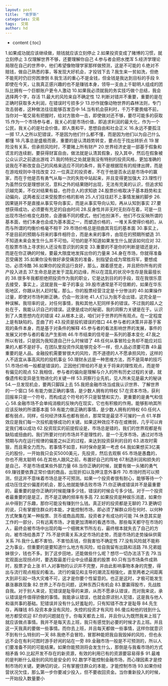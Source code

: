 ```yaml
---
layout: post
title:  "索罗斯"
categories: 交易
tags:  交易
author: hd
---
```


* content
{:toc}

1.如果成功就应该继续做，赔钱就应该立刻停止
2.如果投资变成了赌博的习惯，就立刻停止
3.仅理解世界不够，还要理解你自己
4.参与者会把水搅浑
5.经济学理论局限在自己的世界中，他们希望像物理学家那样做预测，这是不可能的
6.绝对不赔钱，做自己熟悉的事，等发现大好机会，才投钱下去
7.我生来一贫如洗，但绝不能死时仍旧穷困潦倒
8.我生活的重心不是金钱，但金钱是我达到目标的手段
9.即使在今天，让我真正感兴趣的也不是赚钱本身，领导一支由上千聪明人组成的团队比拥有一个巨额账户更令人激动
10.如果我必须就我的务实技巧做个总结，我会选择两个字，存活
11.最大的风险来自不确定性
12.判断对错并不重要，重要的是在正确时获取多大利润，在错误时亏损多少
13.炒作就像动物世界的森林法则，专门攻击弱者，这种做法往往能够百发百中
14.当有机会获利时，千万不要畏缩不前，当你对一笔交易有把握时，给对方致命一击，即使做对还不够，要尽可能多的获取
15.作为一个市场参与者，我关心的是市场价值，即追求利润的最大化，作为一个公民，我关心的是社会价值，即人类和平，思想自由和社会正义
16.永远不要孤注一掷
17.人之所以犯错误，不是因为他们什么都不懂，而是因为他们以为自己什么都懂
18.凡事总是盛极而衰，重要的是认清趋势转变，要点在于找出转折点 
19.冒险没有关系，但承担风险时，不要赌上所有财产
20.世界经济史是一部基于假象和谎言的连续剧，要获得财富自由，做法就是认清其假象，投入其中，然后在假象被公众认识之前退出游戏
21.我的特别之处就是我没有特别的投资风格，更加准确的说我在不断改变自己的风格来适应不同的条件，我不是根据现有的规律出牌，而是在游戏规则中寻找改变
22.一位真正的投资者，不在于他是否永远是市场中的赢家，而在于他是否有勇气从每一次的失败中站起来，并且变得更加强大
23.理性行为虽然仅仅是理想状况，意料之外的结果随时出现，无法有完美的认识，但追求知识越完美，不仅对结果有益，也符合人的求知欲
24.股票价格取决于基本趋势和主动偏向，这两者反过来受股票价格的影响
25.人们往往赶不上事情发展的脚步
26.因果链并不是直接从事实导向事实，而是从事实导向认知，再从认知到事实
27.要想获得成功，必须要有充足的自由时间
28.反身性并非无时无刻存在着，可是一旦出现市场价格变化趋势，会遵循不同的模式，他们也扮演不，他们不仅反映所谓的基本面，他们本身也会成为基本面之一，而塑造价格的，一堆关系使得价格的，从而与所谓的均衡价格毫不相干
29.市场价格总是扭曲其背后的基本面
30.事实上，不是目前的预期与将来的事件相符合，而是未来的事件，由现在的预期所塑造
31.不知道未来会发生什么并不可怕，可怕的是不知道如果发生什么就该如何应对
32.在股票市场上寻求别人还没有意识到的突变
33.重要的不是你的判断是错还是对，而是在你正确的时候，要最大限度地发挥出你的力量来
34.身在市场，你就得准备忍受痛苦
35.如果你没有做好承受痛苦的准备，别指望会成为常胜将军，要想成功，必须冷酷
36.如果你的投资运行良好，那么，跟着感觉走，并且把你所有的资产投入进去
37.生命总是迸发于混乱的边缘，所以在混乱的状况中生存是我最擅长的
38.很多年我都拒绝把投资作为我的职业，它是达到目的的手段，现在我很乐意去接受，事实上，这就是我一辈子的事业
39.股市通常是不可信赖的，如果在华东街地区，你跟从别人赶时髦，那么，你的股票经营注定是十分惨淡的
40.如果操作过量，即使对市场判断正确，仍会一败涂地
41.人们认为我不会出错，这完全是一种误解。我坦率的说，对任何事情，我和其他人犯同样多的错误。不过我的超人之处在于，我能认识自己的错误。这便是成功的秘密。我的洞察力关键是在于。认识到了人类思想内在的错误
42.从根本上说，咱们对于世界的所有观点。在一定程度上是有缺陷的。歪曲了的
43.投资是投机错误的借口
44.参与者的决策并非基于客观的条件本身，而是基于对条件的解释
45.参与者的看法影响世界的发展，事件的发展又对参与者的看法产生影响
46.牛市结束的信号是一系列的基本变化
47.我之所以有钱，只是因为我知道自己什么时候错了
48.任何从事冒险业务却不能应对后果的人都不是好手。在团队里投资作风能够完全不一样，但人品必须要可靠
49.最重要的是人品。金融投机需要冒很大的风险，而不道德的人不愿承担风险，这样的人不适宜从事高风险的投机事业
50.理财永远是一种思维方法，而不是简单的技巧
51.市场价格一般都是错误的，正因他们带给的不是关于将来的理性观点，而是带有偏见的观点
52.我相信，参与者的偏向是理解与介入的所有历史过程的关键，就像遗传和变异是生物进化的关键一样
53.洞察行业先机，见人所未见是最大的秘诀
54.一旦发现机会，要两只脚踩上去
55.我把金融市场当成我认识世界、了解世界的一个窗口
56.有能力做正确的事情，是少数人拥有的特权
57.在资本市场，获利回报率只是一个符号，而构成这个符号的不只是智慧和实力，更重要的是勇气和信心
58.金融市场不会单纯消极的反映内在现实，它也有积极的作用。能够影响其所应该反映的所谓基本面
59.有能力做正确的事情，是少数人拥有的特权
60.任何人都有弱点，同样，任何经济体系也都有弱点，那常常是最坚不可摧的一点
61.羊群效应是我们每一次投机能够成功的关键。如果这种效应不存在或微弱，几乎可以肯定我们难以成功
62.投资现实的前提假设是，市场总是错的，我们的世界观都是有缺陷或扭曲的。我们所要对付的市场并不是理性的，是一个无序市场，通过对市场预期与内在运行规律的偏差之纠正的过程，来达到投资获利的目的
63.进攻时需狠，而且需全力而为。若事情不如意，料时保命是第一考虑
64.我如果想买3亿美元的股份，一开始我只会买5000美元，先投资，然后去观察
65.市场是愚蠢的，你也不用太聪明
66.在其他人跟风之前，布置好自己的阵地
67.制造利润和损失的是自己，不是市场或某些外部力量
68.当你正确的时候，就要有做一头猪的勇气
69.赚钱要依靠正常价值的商品，出现折扣以及押注意外事件
70.市场时而可以预测，但这并不意味着市场总是不可预测。如果一个投资者很有耐心，能够等待一个成功压住定价偏差的机会，那么他就能够击败市场
71.你正确或错误并不是最重要的，最重要的是你正确的时候能赚多少钱，错误的时候会亏多少钱。对于一个投资者最重要的是是正，而不是正确的频率有多高
72.如果投资是种娱乐消遣，如果你从中得到了乐趣，那你可能没有赚到什么钱。真正好的投资都是无聊的
73.更确切的说，只有掌握住群众的本能，才能控制市场，即必须了解群众将在何时、以何种方式聚集在某一种股票、货币或商品周围，投资者才有成功的可能
74.休息其实是工作的一部分，只有远离市场，才能更加清晰的看透市场。那些每天都守在市场的人，最终会被市场中出现的每一个细微末节所左右，最终根本就失去了自己的方向，被市场给愚弄了
75.不是供需关系决定市场的走势，而是市场的走势操纵供需关系
76.我什么都不害怕，不害怕丢钱，但我害怕不确定性
77.没有风险就不能称之为事业，但重要的是要知道什么地方有风险，给自我留有出路和活路
78.兄弟姐妹很少，钱也不多。到了这步田地，还能做些什么呢？想尽一切办法活下去
79.当宏观面出现拐点时，要选取最差行业中业绩最差的股票
80.只有当市场条件成熟时，股票才会上涨
81.人对事物的认识并不完整，并由此影响事物本身的完整，得出与流行观点相反的看法。流行的偏见和主导的潮流互相强化，直至两者之间距离大到非引起一场大灾难不可，这才是你要个性留意的。也正是这时，才极可能发生暴涨暴跌现象
82.世界上不存在问题，这种东西只有机会
83.要赢得股市，先战胜自我。对于别人来说，犯错误是耻辱的来源，从而不愿承认错误，而对我来说，承认错误是件值得骄傲的事情。我能承认错误，也就会原谅别人犯错，这是我与他人和谐共事的基础。犯错误并没有什么好羞耻的，只有知错不改才是耻辱
84.先生存，再赚钱
85.投资本身没有风险，失控的投资才有风险
86.傻瓜和他的钱到什么地方都受欢迎
87.你的问题就在于。你每天都去上班，并且你认为既然我来上班了就应该做点事情。我并不是每天去上班，我只有感觉到必要的时候才去上班。并且这一天我真的要做一些事情。而你去上班，并且每天都做一些事情，这样你就意识不到有什么特别的一天
88.我绝不会冒险，冒那种能把我自我毁掉的风险，但也永远不会在有利可图时游手好闲的站在一旁
89.金融市场一般是不可预测的，所以人们要准备不同的可能结果。如果你能预测将会发生什么，那倒是与我看市场的方式相矛盾
90.比起开发不存在的新资源，有效的利用已有的资源要容易得多
91.最难的是判断什么级别的风险是安全的
92.数学不能控制金融市场，而心理因素才是控制市场的关键。更确切的说，只有掌握住群众的本能，才能控制市场
93.如果你经营状况欠佳，那么第一步你要减少投入，但不要收回资金。当你重新投入的时候，一开始投入数量要小
